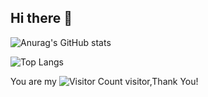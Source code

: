 ## Hi there 👋
![Anurag's GitHub stats](https://github-readme-stats.vercel.app/api?username=uniqueww\&bg_color=30,e96443,904e95\&title_color=fff\&text_color=fff)

![Top Langs](https://github-readme-stats.vercel.app/api/top-langs/?username=uniqueww&layout=compact&theme=tokyonight)

You are my ![Visitor Count](https://profile-counter.glitch.me/uniqueww/count.svg) visitor,Thank You!

<!--
**uniqueww/uniqueww** is a ✨ _special_ ✨ repository because its `README.md` (this file) appears on your GitHub profile.

Here are some ideas to get you started:

- 🔭 I’m currently working on ...
- 🌱 I’m currently learning ...
- 👯 I’m looking to collaborate on ...
- 🤔 I’m looking for help with ...
- 💬 Ask me about ...
- 📫 How to reach me: ...
- 😄 Pronouns: ...
- ⚡ Fun fact: ...
-->

